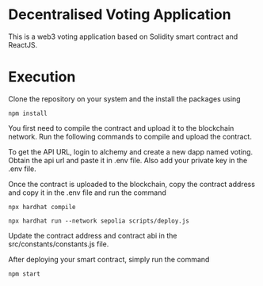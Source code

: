 # Decentralised Voting Application
This is a web3 voting application based on Solidity smart contract and ReactJS.

# Execution
Clone the repository on your system and the install the packages using
```
npm install
```

You first need to compile the contract and upload it to the blockchain network. Run the following commands to compile and upload the contract.

To get the API URL, login to alchemy and create a new dapp named voting. Obtain the api url and paste it in .env file. Also add your private key in the .env file.

Once the contract is uploaded to the blockchain, copy the contract address and copy it in the .env file and run the command

```
npx hardhat compile
```
```
npx hardhat run --network sepolia scripts/deploy.js
```
Update the contract address and contract abi in the src/constants/constants.js file.

After deploying your smart contract, simply run the command
```
npm start
```
